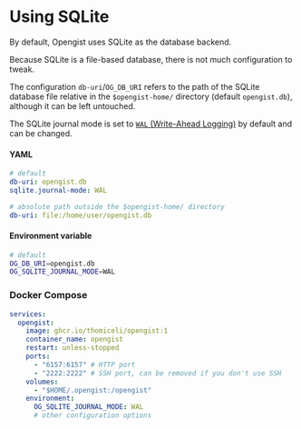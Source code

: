 # Using SQLite

By default, Opengist uses SQLite as the database backend.

Because SQLite is a file-based database, there is not much configuration to tweak.

The configuration `db-uri`/`OG_DB_URI` refers to the path of the SQLite database file relative in the `$opengist-home/` directory (default `opengist.db`),
although it can be left untouched.

The SQLite journal mode is set to [`WAL` (Write-Ahead Logging)](https://www.sqlite.org/pragma.html#pragma_journal_mode) by default and can be changed.

#### YAML
```yaml
# default
db-uri: opengist.db
sqlite.journal-mode: WAL

# absolute path outside the $opengist-home/ directory
db-uri: file:/home/user/opengist.db
```

#### Environment variable
```sh
# default
OG_DB_URI=opengist.db
OG_SQLITE_JOURNAL_MODE=WAL
```

### Docker Compose
```yml
services:
  opengist:
    image: ghcr.io/thomiceli/opengist:1
    container_name: opengist
    restart: unless-stopped
    ports:
      - "6157:6157" # HTTP port
      - "2222:2222" # SSH port, can be removed if you don't use SSH
    volumes:
      - "$HOME/.opengist:/opengist"
    environment:
      OG_SQLITE_JOURNAL_MODE: WAL
      # other configuration options
```